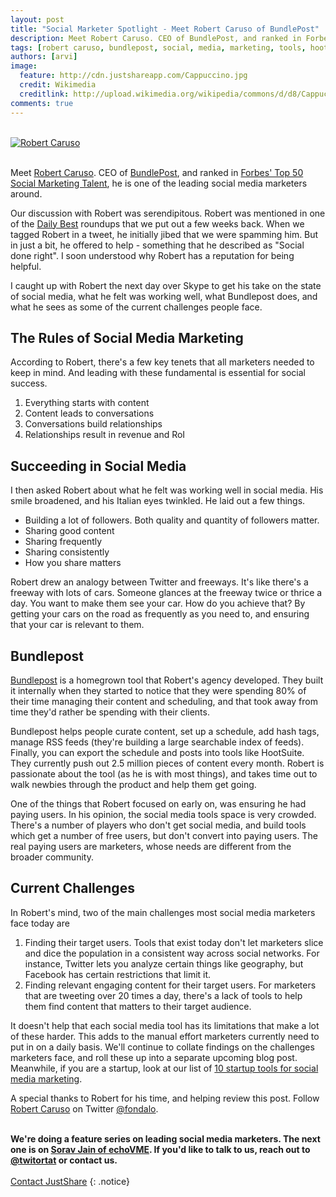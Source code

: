 ```yaml
---
layout: post
title: "Social Marketer Spotlight - Meet Robert Caruso of BundlePost"
description: Meet Robert Caruso. CEO of BundlePost, and ranked in Forbes Top 50 Social Marketing Talent, he is one of the leading social media marketers around.
tags: [robert caruso, bundlepost, social, media, marketing, tools, hootsuite, forbes, success, sharing, twitter, facebook, interview]
authors: [arvi]
image:
  feature: http://cdn.justshareapp.com/Cappuccino.jpg
  credit: Wikimedia
  creditlink: http://upload.wikimedia.org/wikipedia/commons/d/d8/Cappuccino_in_Tokio.jpg
comments: true
---
```


<div class="article-author-main border-box">
	<br>
    <a href="https://twitter.com/fondalo"><img src="http://cdn.justshareapp.com/robert.jpeg" class="bio-photo large" alt="Robert Caruso"></a>
    <br><br>
</div>


Meet [Robert Caruso](http://twitter.com/fondalo). CEO of [BundlePost](http://www.bundlepost.com), and ranked in [Forbes' Top 50 Social Marketing Talent](http://snip.ly/6sd/#http://forbes.com/sites/meghanbiro/2014/05/08/recognizing-the-worlds-top-40-social-marketing-talent/), he is one of the leading social media marketers around. 

Our discussion with Robert was serendipitous. Robert was mentioned in one of the [Daily Best](http://jshr.in/t0ps0c) roundups that we put out a few weeks back. When we tagged Robert in a tweet, he initially jibed that we were spamming him. But in just a bit, he offered to help - something that he described as "Social done right". I soon understood why Robert has a reputation for being helpful.

I caught up with Robert the next day over Skype to get his take on the state of social media, what he felt was working well, what Bundlepost does, and what he sees as some of the current challenges people face. 

## The Rules of Social Media Marketing

According to Robert, there's a few key tenets that all marketers needed to keep in mind. And leading with these fundamental is essential for social success.

1. Everything starts with content
2. Content leads to conversations
3. Conversations build relationships
4. Relationships result in revenue and RoI

## Succeeding in Social Media


I then asked Robert about what he felt was working well in social media. His smile broadened, and his Italian eyes twinkled. He laid out a few things.

- Building a lot of followers. Both quality and quantity of followers matter.
- Sharing good content
- Sharing frequently
- Sharing consistently
- How you share matters

Robert drew an analogy between Twitter and freeways. It's like there's a freeway with lots of cars. Someone glances at the freeway twice or thrice a day. You want to make them see your car. How do you achieve that? By getting your cars on the road as frequently as you need to, and ensuring that your car is relevant to them.

## Bundlepost

[Bundlepost](http://www.bundlepost.com) is a homegrown tool that Robert's agency developed. They built it internally when they started to notice that they were spending 80% of their time managing their content and scheduling, and that took away from time they'd rather be spending with their clients. 

Bundlepost helps people curate content, set up a schedule, add hash tags, manage RSS feeds (they're building a large searchable index of feeds). Finally, you can export the schedule and posts into tools like HootSuite. They currently push out 2.5 million pieces of content every month. Robert is passionate about the tool (as he is with most things), and takes time out to walk newbies through the product and help them get going.

One of the things that Robert focused on early on, was ensuring he had paying users. In his opinion, the social media tools space is very crowded. There's a number of players who don't get social media, and build tools which get a number of free users, but don't convert into paying users. The real paying users are marketers, whose needs are different from the broader community.

## Current Challenges

In Robert's mind, two of the main challenges most social media marketers face today are

1. Finding their target users. Tools that exist today don't let marketers slice and dice the population in a consistent way across social networks. For instance, Twitter lets you analyze certain things like geography, but Facebook has certain restrictions that limit it.
2. Finding relevant engaging content for their target users. For marketers that are tweeting over 20 times a day, there's a lack of tools to help them find content that matters to their target audience.

It doesn't help that each social media tool has its limitations that make a lot of these harder. This adds to the manual effort marketers currently need to put in on a daily basis. We'll continue to collate findings on the challenges marketers face, and roll these up into a separate upcoming blog post. Meanwhile, if you are a startup, look at our list of [10 startup tools for social media marketing](http://blog.justshareapp.com/10-best-startup-tools-for-social-media-marketing/).


A special thanks to Robert for his time, and helping review this post. Follow [Robert Caruso](http://twitter.com/fondalo) on Twitter [@fondalo](http://twitter.com/fondalo). 

**<br>We're doing a feature series on leading social media marketers. The next one is on [Sorav Jain of echoVME](https://twitter.com/SoravJain). If you'd like to talk to us, reach out to [@twitortat](https://twitter.com/twitortat) or contact us.** <br><br> <a class="btn btn-success" href="mailto:hello@justshareapp.com">Contact JustShare</a>
{: .notice}
